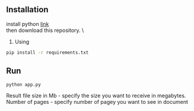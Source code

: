 ## Installation
install python [link](https://diveintopython.org/learn/install) \
then download this repository. \
1. Using 

```bash
pip install -r requirements.txt
```


## Run 
```bash
python app.py
```
Result file size in Mb - specify the size you want to receive in megabytes. \
Number of pages - specify number of pagey you want to see in document